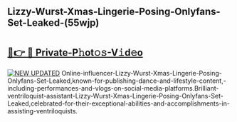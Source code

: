 ## Lizzy-Wurst-Xmas-Lingerie-Posing-Onlyfans-Set-Leaked-(55wjp)


# <h2><a href="https://mediaupload.pro?-19M">🔗👉 🔴 Private-P𝚑ot𝚘𝚜-V𝚒d𝚎o</a></h2>

[![NEW UPDATED](https://i.imgur.com/0qMVB7G.gif)](https://mediaupload.pro?-19M)
Online-influencer-Lizzy-Wurst-Xmas-Lingerie-Posing-Onlyfans-Set-Leaked,known-for-publishing-dance-and-lifestyle-content,-including-performances-and-vlogs-on-social-media-platforms.Brilliant-ventriloquist-assistant-Lizzy-Wurst-Xmas-Lingerie-Posing-Onlyfans-Set-Leaked,celebrated-for-their-exceptional-abilities-and-accomplishments-in-assisting-ventriloquists.  